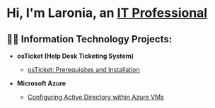 <h1>Hi, I'm Laronia, an <a href="https://linkedin.com/in/Laronia">IT Professional</a> </h1>

<h2>👨‍💻 Information Technology Projects:</h2>

- <b>osTicket (Help Desk Ticketing System)</b>
  - [osTicket: Prerequisites and Installation](https://github.com/lgnichols/osticket-prereqs)
    
- <b>Microsoft Azure</b>
  - [Configuring Active Directory within Azure VMs](https://github.com/lgnichols/msazure.git)
  


